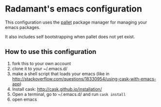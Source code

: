 # Radamant's emacs configuration

This configuration uses the
[pallet](https://github.com/rdallasgray/pallet) package manager for
managing your emacs packages.

It also includes self bootstrapping when pallet does not yet exist.

## How to use this configuration

1. fork this to your own account
1. clone it to your ~/.emacs.d/
1. make a shell script that loads your emacs (like in http://stackoverflow.com/questions/18330954/using-cask-with-emacs-app)
1. Install cask: http://cask.github.io/installation/
1. Open a terminal, go to ~/.emacs.d/ and run `cask install`
1. open emacs
